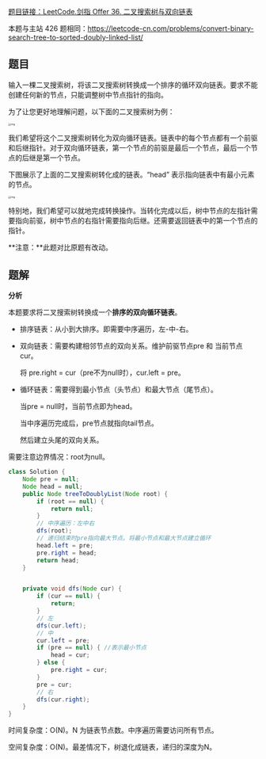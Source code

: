 [题目链接：LeetCode.剑指 Offer 36. 二叉搜索树与双向链表](https://leetcode-cn.com/problems/er-cha-sou-suo-shu-yu-shuang-xiang-lian-biao-lcof/)

本题与主站 426 题相同：https://leetcode-cn.com/problems/convert-binary-search-tree-to-sorted-doubly-linked-list/

## 题目

输入一棵二叉搜索树，将该二叉搜索树转换成一个排序的循环双向链表。要求不能创建任何新的节点，只能调整树中节点指针的指向。

为了让您更好地理解问题，以下面的二叉搜索树为例：

<img src="https://assets.leetcode.com/uploads/2018/10/12/bstdlloriginalbst.png" alt="img" style="zoom:33%;" />

 

我们希望将这个二叉搜索树转化为双向循环链表。链表中的每个节点都有一个前驱和后继指针。对于双向循环链表，第一个节点的前驱是最后一个节点，最后一个节点的后继是第一个节点。

下图展示了上面的二叉搜索树转化成的链表。“head” 表示指向链表中有最小元素的节点。

 

<img src="https://assets.leetcode.com/uploads/2018/10/12/bstdllreturndll.png" alt="img" style="zoom:33%;" />

 

特别地，我们希望可以就地完成转换操作。当转化完成以后，树中节点的左指针需要指向前驱，树中节点的右指针需要指向后继。还需要返回链表中的第一个节点的指针。

**注意：**此题对比原题有改动。

## 题解

**分析**

本题要求将二叉搜索树转换成一个**排序的双向循环链表**。

* 排序链表：从小到大排序。即需要中序遍历，左-中-右。

* 双向链表：需要构建相邻节点的双向关系。维护前驱节点pre 和 当前节点cur。

  将 pre.right = cur（pre不为null时），cur.left = pre。

* 循环链表：需要得到最小节点（头节点）和最大节点（尾节点）。

  当pre = null时，当前节点即为head。

  当中序遍历完成后，pre节点就指向tail节点。

  然后建立头尾的双向关系。

需要注意边界情况：root为null。

```java
class Solution {
    Node pre = null;
    Node head = null;
    public Node treeToDoublyList(Node root) {
        if (root == null) {
            return null;
        }
        // 中序遍历：左中右
        dfs(root);
        // 递归结束时pre指向最大节点。将最小节点和最大节点建立循环
        head.left = pre;
        pre.right = head;
        return head;
    }


    private void dfs(Node cur) {
        if (cur == null) {
            return;
        }
        // 左
        dfs(cur.left);
        // 中
        cur.left = pre;
        if (pre == null) { //表示最小节点
            head = cur;
        } else {
            pre.right = cur;
        }
        pre = cur;
        // 右
        dfs(cur.right);
    }
}
```

时间复杂度：O(N)。N 为链表节点数。中序遍历需要访问所有节点。

空间复杂度：O(N)。最差情况下，树退化成链表，递归的深度为N。